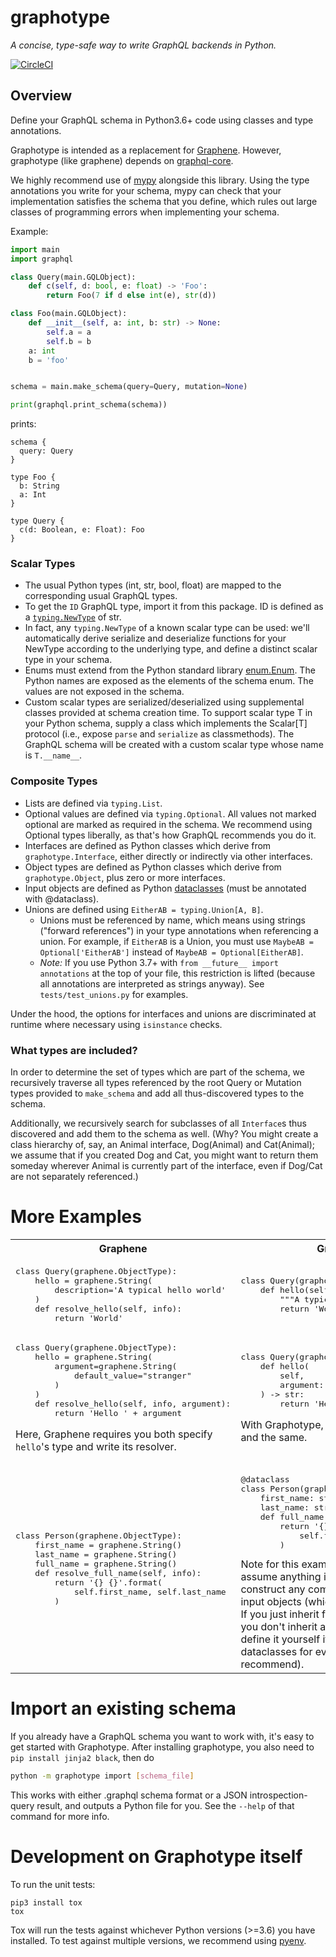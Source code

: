 # graphotype

*A concise, type-safe way to write GraphQL backends in Python.*

[![CircleCI](https://circleci.com/gh/benkuhn/graphotype/tree/master.svg?style=svg)](https://circleci.com/gh/benkuhn/graphotype/tree/master)

## Overview

Define your GraphQL schema in Python3.6+ code using classes and type annotations.

Graphotype is intended as a replacement for [Graphene](https://graphene-python.org/). However, graphotype (like graphene) depends on [graphql-core](https://github.com/graphql-python/graphql-core).

We highly recommend use of [mypy](http://mypy-lang.blogspot.com/) alongside this
library. Using the type annotations you write for your schema, mypy can check that your
implementation satisfies the schema that you define, which rules out large
classes of programming errors when implementing your schema.

Example:
```py
import main
import graphql

class Query(main.GQLObject):
    def c(self, d: bool, e: float) -> 'Foo':
        return Foo(7 if d else int(e), str(d))

class Foo(main.GQLObject):
    def __init__(self, a: int, b: str) -> None:
        self.a = a
        self.b = b
    a: int
    b = 'foo'


schema = main.make_schema(query=Query, mutation=None)

print(graphql.print_schema(schema))
```
prints:
```
schema {
  query: Query
}

type Foo {
  b: String
  a: Int
}

type Query {
  c(d: Boolean, e: Float): Foo
}
```

### Scalar Types
- The usual Python types (int, str, bool, float) are mapped to the corresponding usual GraphQL types.
- To get the `ID` GraphQL type, import it from this package. ID is defined as a [`typing.NewType`](https://docs.python.org/3/library/typing.html#newtype) of str.
- In fact, any `typing.NewType` of a known scalar type can be used: we'll automatically derive serialize and deserialize functions for your NewType according to the underlying type, and define a distinct scalar type in your schema.
- Enums must extend from the Python standard library [enum.Enum](https://docs.python.org/3/library/enum.html). The Python names are exposed as the elements of the schema enum. The values are not exposed in the schema.
- Custom scalar types are serialized/deserialized using supplemental classes provided at schema creation time. To support scalar type T in your Python schema, supply a class which implements the Scalar[T] protocol (i.e., expose `parse` and `serialize` as classmethods). The GraphQL schema will be created with a custom scalar type whose name is `T.__name__`.

### Composite Types

- Lists are defined via `typing.List`.
- Optional values are defined via `typing.Optional`. All values not marked optional are marked as required in the schema. We recommend using Optional types liberally, as that's how GraphQL recommends you do it.
- Interfaces are defined as Python classes which derive from `graphotype.Interface`, either directly or indirectly via other interfaces.
- Object types are defined as Python classes which derive from `graphotype.Object`, plus zero or more interfaces.
- Input objects are defined as Python [dataclasses](https://docs.python.org/3/library/dataclasses.html) (must be annotated with @dataclass).
- Unions are defined using `EitherAB = typing.Union[A, B]`.
  - Unions must be referenced by name, which means using strings ("forward references") in your type annotations when referencing a union.
    For example, if `EitherAB` is a Union, you must use `MaybeAB = Optional['EitherAB']` instead of `MaybeAB = Optional[EitherAB]`.
  - *Note:* If you use Python 3.7+ with `from __future__ import annotations` at the top of your file, this restriction is lifted (because all annotations are interpreted as strings anyway). See `tests/test_unions.py` for examples.

Under the hood, the options for interfaces and unions are discriminated at runtime where necessary using `isinstance` checks.

### What types are included?

In order to determine the set of types which are part of the schema, we recursively traverse all types referenced by the root Query or Mutation types provided to `make_schema` and add all thus-discovered types to the schema.

Additionally, we recursively search for subclasses of all `Interface`s thus discovered and add them to the schema as well. (Why? You might create a class hierarchy of, say, an Animal interface, Dog(Animal) and Cat(Animal); we assume that if you created Dog and Cat, you might want to return them someday wherever Animal is currently part of the interface, even if Dog/Cat are not separately referenced.)

# More Examples

<table>
<tr>
    <th>Graphene</th><th>Graphotype</th>
</tr>
<tr>
<td>
<pre lang="python">
class Query(graphene.ObjectType):
    hello = graphene.String(
        description='A typical hello world'
    )
    def resolve_hello(self, info):
        return 'World'
</pre>
</td>
<td>
<pre lang="python">
class Query(graphotype.Object):
    def hello(self) -> str:
        """A typical hello world"""
        return 'World'
</pre>
</td>
</tr>

<tr>
<td>
<pre lang="python">
class Query(graphene.ObjectType):
    hello = graphene.String(
        argument=graphene.String(
            default_value="stranger"
        )
    )
    def resolve_hello(self, info, argument):
        return 'Hello ' + argument
</pre>

Here, Graphene requires you both specify `hello`'s type and write its resolver.

</td>
<td>
<pre lang="python">
class Query(graphotype.Object):
    def hello(
        self,
        argument: str = "stranger"
    ) -> str:
        return 'Hello ' + argument
</pre>

With Graphotype, the definitions are one and the same.

</td>
</tr>

<tr>
<td>
<pre lang="python">
class Person(graphene.ObjectType):
    first_name = graphene.String()
    last_name = graphene.String()
    full_name = graphene.String()
    def resolve_full_name(self, info):
        return '{} {}'.format(
            self.first_name, self.last_name
        )
</pre>
</td>
<td>
<pre lang="python">
@dataclass
class Person(graphotype.Object):
    first_name: str
    last_name: str
    def full_name(self) -> str:
        return '{} {}'.format(
            self.first_name, self.last_name
        )
</pre>
Note for this example: Graphotype does not assume anything in particular about
how to construct any composite types other than input objects (which must be dataclasses).
If you just inherit from `graphotype.Object` you don't inherit any constructor;
you can define it yourself if you like, or use dataclasses for everything (which we recommend).
</td>
</tr>
</table>


# Import an existing schema

If you already have a GraphQL schema you want to work with, it's easy to get started with Graphotype.
After installing graphotype, you also need to `pip install jinja2 black`, then do

```bash
python -m graphotype import [schema_file]
```

This works with either .graphql schema format or a JSON introspection-query result, and outputs a Python file for you.
See the `--help` of that command for more info.


# Development on Graphotype itself

To run the unit tests:
```
pip3 install tox
tox
```

Tox will run the tests against whichever Python versions (>=3.6) you have installed. To test against multiple versions, we recommend using [pyenv](https://github.com/pyenv/pyenv).
